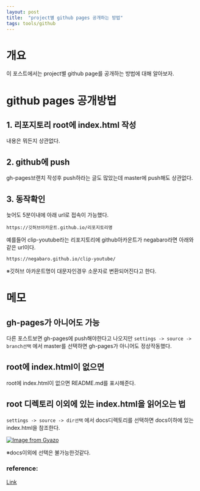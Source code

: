 ```yaml
---
layout: post
title:  "project별 github pages 공개하는 방법"
tags: tools/github
---
```


# 개요

이 포스트에서는 project별 github page를 공개하는 방법에 대해 알아보자.

# github pages 공개방법

## 1. 리포지토리 root에 index.html 작성

내용은 뭐든지 상관없다.

## 2. github에 push

gh-pages브랜치 작성후 push하라는 글도 많았는데 master에 push해도 상관없다.

## 3. 동작확인

늦어도 5분이내에 아래 url로 접속이 가능했다.


`https://깃허브아카운트.github.io/리포지토리명`

예를들어 clip-youtube라는 리포지토리에 github아카운트가 negabaro라면 아래와 같은 url이다.

`https://negabaro.github.io/clip-youtube/`

※깃허브 아카운트명이 대문자인경우 소문자로 변환되어진다고 한다.


# 메모

## gh-pages가 아니어도 가능

다른 포스트보면 gh-pages에 push해야한다고 나오지만 `settings -> source -> branch선택`
에서 master를 선택하면 gh-pages가 아니어도 정상작동했다.


## root에 index.html이 없으면

root에 index.html이 없으면 README.md를 표시해준다.

## root 디렉토리 이외에 있는 index.html을 읽어오는 법

`settings -> source -> dir선택` 에서 docs디렉토리를 선택하면 docs이하에 있는 index.html을 참조한다.


[![Image from Gyazo](https://i.gyazo.com/83d6f79281ec6668b4250b87c5d32e03.gif)](https://gyazo.com/83d6f79281ec6668b4250b87c5d32e03)

※docs이외에 선택은 불가능한것같다.



### reference:

[Link](https://www.tam-tam.co.jp/tipsnote/html_css/post11245.html)
